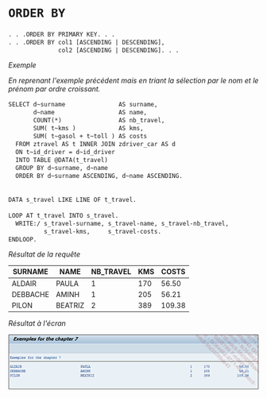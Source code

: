 # **`ORDER BY`**

```JS
. . .ORDER BY PRIMARY KEY. . .
. . .ORDER BY col1 [ASCENDING | DESCENDING],
              col2 [ASCENDING | DESCENDING]. . .
```

_Exemple_

_En reprenant l'exemple précédent mais en triant la sélection par le nom et le prénom par ordre croissant._

```JS
SELECT d~surname               AS surname,
       d~name                  AS name,
       COUNT(*)                AS nb_travel,
       SUM( t~kms )            AS kms,
       SUM( t~gasol + t~toll ) AS costs
  FROM ztravel AS t INNER JOIN zdriver_car AS d
  ON t~id_driver = d~id_driver
  INTO TABLE @DATA(t_travel)
  GROUP BY d~surname, d~name
  ORDER BY d~surname ASCENDING, d~name ASCENDING.


DATA s_travel LIKE LINE OF t_travel.

LOOP AT t_travel INTO s_travel.
  WRITE:/ s_travel-surname, s_travel-name, s_travel-nb_travel,
          s_travel-kms,     s_travel-costs.
ENDLOOP.
```

_Résultat de la requête_

| **SURNAME** | **NAME** | **NB_TRAVEL** | **KMS** | **COSTS** |
| ----------- | -------- | ------------- | ------- | --------- |
| ALDAIR      | PAULA    | 1             | 170     | 56.50     |
| DEBBACHE    | AMINH    | 1             | 205     | 56.21     |
| PILON       | BEATRIZ  | 2             | 389     | 109.38    |

_Résultat à l'écran_

![](../00_Ressources/09_34_01.png)
